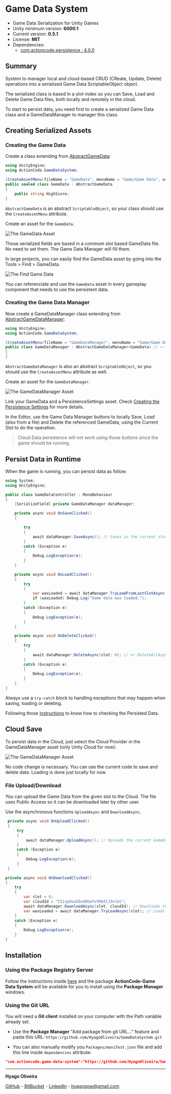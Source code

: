 # Game Data System

* Game Data Serialization for Unity Games
* Unity minimum version: **6000.1**
* Current version: **0.5.1**
* License: **MIT**
* Dependencies:
	- [com.actioncode.persistence : 4.0.0](https://github.com/HyagoOliveira/Persistence/tree/4.0.0/)

## Summary

System to manager local and cloud-based CRUD (CReate, Update, Delete) operations into a serialized Game Data ScriptableObject object.

The serialized class is based in a slot-index so you can Save, Load and Delete Game Data files, both locally and remotely in the cloud.

To start to persist data, you need first to create a serialized Game Data class and a GameDataManager to manager this class.

## Creating Serialized Assets

### Creating the Game Data

Create a class extending from [AbstractGameData](/Runtime/AbstractGameData.cs):

```csharp
using UnityEngine;
using ActionCode.GameDataSystem;

[CreateAssetMenu(fileName = "GameData", menuName = "Game/Game Data", order = 110)]
public sealed class GameData : AbstractGameData
{
    public string HighScore;
}
```

`AbstractGameData` is an abstract `ScriptableObject`, so your class should use the `CreateAssetMenu` attribute.

Create an asset for the `GameData`.

![The GameData Asset](/Docs~/GameData.png "The GameData Asset")

Those serialized fields are based in a commom slot based GameData file. No need to set them. The Game Data Manager will fill them.

In large projects, you can easily find the GameData asset by going into the Tools > Find > GameData.

![The Find Game Data](/Docs~/FindGameData.png "Find Game Data")

You can referenciate and use the `GameData` asset in every gameplay component that needs to use the persistent data.

### Creating the Game Data Manager

Now create a GameDataManager class extending from [AbstractGameDataManager<T>](/Runtime/AbstractGameDataManager.cs):

```csharp
using UnityEngine;
using ActionCode.GameDataSystem;

[CreateAssetMenu(fileName = "GameDataManager", menuName = "Game/Game Data Manager", order = 110)]
public class GameDataManager : AbstractGameDataManager<GameData> // <- Put here your AbstractGameData implementation
{
}
```

`AbstractGameDataManager` is also an abstract `ScriptableObject`, so you should use the `CreateAssetMenu` attribute as well.

Create an asset for the `GameDataManager`.

![The GameDataManager Asset](/Docs~/GameDataManager.png "The GameDataManager Asset")

Link your GameData and a PersistenceSettings asset. Check [Creating the Persistence Settings](https://github.com/HyagoOliveira/Persistence?tab=readme-ov-file#creating-the-persistence-settings) for more details.

In the Editor, use the Game Data Manager buttons to locally Save, Load (also from a file) and Delete the referenced GameData, using the Current Slot to do the operation.

> Cloud Data persistence will not work using those buttons since the game should be running.

## Persist Data in Runtime

When the game is running, you can persist data as follow:

```csharp
using System;
using UnityEngine;

public class GameDataController : MonoBehaviour
{
	[SerializeField] private GameDataManager dataManager;

	private async void OnSaveClicked()
	{

	    try
	    {
	        await dataManager.SaveAsync(); // Saves in the current slot
	    }
	    catch (Exception e)
	    {
	        Debug.LogException(e);
	    }
	}

	private async void OnLoadClicked()
	{
	    try
	    {
	        var wasLoaded = await dataManager.TryLoadFromLastSlotAsync(); // or TryLoadAsync(slotIndex)
	        if (wasLoaded) Debug.Log("Game data was loaded.");
	    }
	    catch (Exception e)
	    {
	        Debug.LogException(e);
	    }
	}

	private async void OnDeleteClicked()
	{
	    try
	    {
	        await dataManager.DeleteAsync(slot: 0); // or DeleteAllAsync
	    }
	    catch (Exception e)
	    {
	        Debug.LogException(e);
	    }
	}
}
```

Always use a `try-catch` block to handling exceptions that may happen when saving, loading or deleting.

Following those [instructions](https://github.com/HyagoOliveira/Persistence?tab=readme-ov-file#checking-the-persisted-data) to know how to checking the Persisted Data.

## Cloud Save

To persist data in the Cloud, just select the Cloud Provider in the GameDataManager asset (only Unity Cloud for now):

![The GameDataManager Asset](/Docs~/CloudProvider.png "The CloudProvider")

No code change is necessary. You can use the current code to save and delete data. Loading is done just locally for now.

### File Upload/Download

You can upload the Game Data from the given slot to the Cloud. The file uses Public Access so it can be downloaded later by other user.

Use the asynchronous functions `UploadAsync` and `DownloadAsync`.

```csharp
 private async void OnUploadClicked()
 {
     try
     {
         await dataManager.UploadAsync(); // Uploads the current GameData into the Cloud, using your Cloud user id
     }
     catch (Exception e)
     {
         Debug.LogException(e);
     }
 }

private async void OnDownloadClicked()
{
    try
    {
		var slot = 0;
		var cloudId = "C5ispOuuUIed0UwYoYR6XlJ3nlmt";		
        await dataManager.DownloadAsync(slot, cloudId); // Downloads the CloudData and places it into the slot 0
        var wasLoaded = await dataManager.TryLoadAsync(slot); // Loads from the slot 0
    }
    catch (Exception e)
    {
        Debug.LogException(e);
    }
}
```

## Installation

### Using the Package Registry Server

Follow the instructions inside [here](https://cutt.ly/ukvj1c8) and the package **ActionCode-Game Data System** 
will be available for you to install using the **Package Manager** windows.

### Using the Git URL

You will need a **Git client** installed on your computer with the Path variable already set. 

- Use the **Package Manager** "Add package from git URL..." feature and paste this URL: `https://github.com/HyagoOliveira/GameDataSystem.git`

- You can also manually modify you `Packages/manifest.json` file and add this line inside `dependencies` attribute: 

```json
"com.actioncode.game-data-system":"https://github.com/HyagoOliveira/GameDataSystem.git"
```

---

**Hyago Oliveira**

[GitHub](https://github.com/HyagoOliveira) -
[BitBucket](https://bitbucket.org/HyagoGow/) -
[LinkedIn](https://www.linkedin.com/in/hyago-oliveira/) -
<hyagogow@gmail.com>
